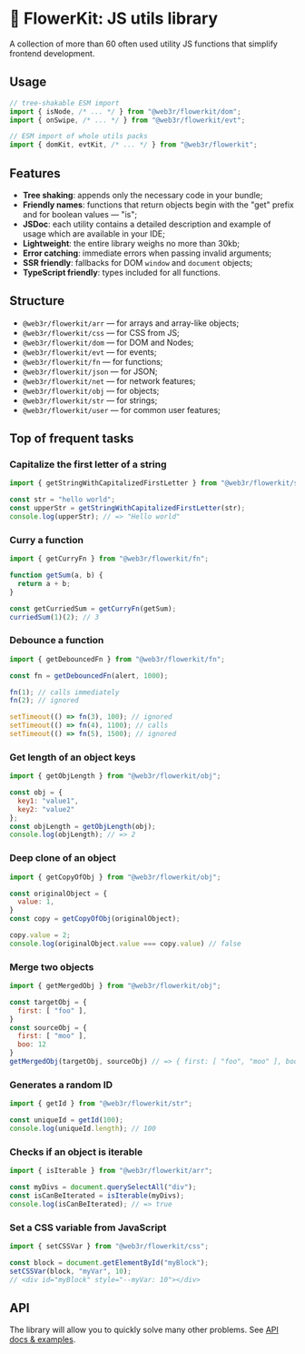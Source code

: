 # 🌸 FlowerKit: JS utils library

A collection of more than 60 often used utility JS functions that simplify frontend development. 

## Usage

```js
// tree-shakable ESM import
import { isNode, /* ... */ } from "@web3r/flowerkit/dom";
import { onSwipe, /* ... */ } from "@web3r/flowerkit/evt";

// ESM import of whole utils packs
import { domKit, evtKit, /* ... */ } from "@web3r/flowerkit";
```

## Features

- **Tree shaking**: appends only the necessary code in your bundle;
- **Friendly names**: functions that return objects begin with the "get" prefix and for boolean values — "is";
- **JSDoc**: each utility contains a detailed description and example of usage which are available in your IDE;
- **Lightweight**: the entire library weighs no more than 30kb;
- **Error catching**: immediate errors when passing invalid arguments;
- **SSR friendly**: fallbacks for DOM `window` and `document` objects;
- **TypeScript friendly**: types included for all functions.

## Structure

- `@web3r/flowerkit/arr` — for arrays and array-like objects;
- `@web3r/flowerkit/css` — for CSS from JS;
- `@web3r/flowerkit/dom` — for DOM and Nodes;
- `@web3r/flowerkit/evt` — for events;
- `@web3r/flowerkit/fn` — for functions;
- `@web3r/flowerkit/json` — for JSON;
- `@web3r/flowerkit/net` — for network features;
- `@web3r/flowerkit/obj` — for objects;
- `@web3r/flowerkit/str` — for strings;
- `@web3r/flowerkit/user` — for common user features;

## Top of frequent tasks

### Capitalize the first letter of a string

```js
import { getStringWithCapitalizedFirstLetter } from "@web3r/flowerkit/str";

const str = "hello world";
const upperStr = getStringWithCapitalizedFirstLetter(str);
console.log(upperStr); // => "Hello world"
```

### Curry a function

```js
import { getCurryFn } from "@web3r/flowerkit/fn";

function getSum(a, b) {
  return a + b;
}

const getCurriedSum = getCurryFn(getSum);
curriedSum(1)(2); // 3
```

### Debounce a function

```js
import { getDebouncedFn } from "@web3r/flowerkit/fn";

const fn = getDebouncedFn(alert, 1000);

fn(1); // calls immediately
fn(2); // ignored

setTimeout(() => fn(3), 100); // ignored
setTimeout(() => fn(4), 1100); // calls
setTimeout(() => fn(5), 1500); // ignored
```

### Get length of an object keys

```js
import { getObjLength } from "@web3r/flowerkit/obj";

const obj = {
  key1: "value1",
  key2: "value2"
};
const objLength = getObjLength(obj);
console.log(objLength); // => 2
```

### Deep clone of an object

```js
import { getCopyOfObj } from "@web3r/flowerkit/obj";

const originalObject = {
  value: 1,
}
const copy = getCopyOfObj(originalObject);

copy.value = 2;
console.log(originalObject.value === copy.value) // false
```

### Merge two objects

```js
import { getMergedObj } from "@web3r/flowerkit/obj";

const targetObj = {
  first: [ "foo" ],
}
const sourceObj = {
  first: [ "moo" ],
  boo: 12
}
getMergedObj(targetObj, sourceObj) // => { first: [ "foo", "moo" ], boo: 12 }
```

### Generates a random ID

```js
import { getId } from "@web3r/flowerkit/str";

const uniqueId = getId(100);
console.log(uniqueId.length); // 100
```

### Checks if an object is iterable

```js
import { isIterable } from "@web3r/flowerkit/arr";

const myDivs = document.querySelectAll("div");
const isCanBeIterated = isIterable(myDivs);
console.log(isCanBeIterated); // => true
```

### Set a CSS variable from JavaScript

```js
import { setCSSVar } from "@web3r/flowerkit/css";

const block = document.getElementById("myBlock");
setCSSVar(block, "myVar", 10);
// <div id="myBlock" style="--myVar: 10"></div>
```

## API

The library will allow you to quickly solve many other problems. See [API docs & examples](https://github.com/yuri-moskvin/flowerkit/blob/main/API.md).
